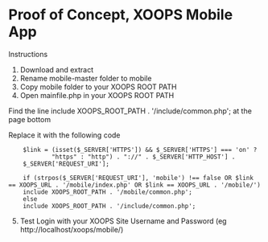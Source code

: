 # Proof of Concept, XOOPS Mobile App

Instructions
1. Download and extract 
2. Rename mobile-master folder to mobile
3. Copy mobile folder to your XOOPS ROOT PATH
4. Open mainfile.php in your XOOPS ROOT PATH

Find the line include XOOPS_ROOT_PATH . '/include/common.php'; at the page bottom

Replace it with the following code

		$link = (isset($_SERVER['HTTPS']) && $_SERVER['HTTPS'] === 'on' ? 
                "https" : "http") . "://" . $_SERVER['HTTP_HOST'] .  
        $_SERVER['REQUEST_URI']; 

		if (strpos($_SERVER['REQUEST_URI'], 'mobile') !== false OR $link == XOOPS_URL . '/mobile/index.php' OR $link == XOOPS_URL . '/mobile/')
        include XOOPS_ROOT_PATH . '/mobile/common.php';
		else
		include XOOPS_ROOT_PATH . '/include/common.php';
 
5. Test Login with your XOOPS Site Username and Password (eg http://localhost/xoops/mobile/)
